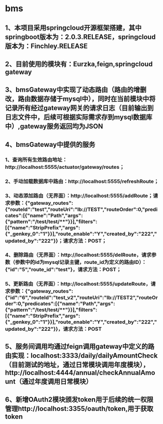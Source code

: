 # bms
## 1、本项目采用springcloud开源框架搭建，其中springboot版本为：2.0.3.RELEASE，springcloud版本为：Finchley.RELEASE
## 2、目前使用的模块有：Eurzka,feign,springcloud gateway
## 3、bmsGateway中实现了动态路由（路由的增删改，路由数据存储于mysql中），同时在当前模块中将记录所有经过gateway网关的请求日志（目前输出到日志文件中，后续可根据实际需求存到mysql数据库中）,gateway服务返回均为JSON
## 4、bmsGateway中提供的服务
### 1、查询所有生效路由地址：http://localhost:5555/actuator/gateway/routes；
### 2、手动加载数据库中路由：http://localhost:5555/refreshRoute；
### 3、动态添加路由（无界面）：http://localhost:5555/addRoute；请求参数：{"gateway_routes":{"routeId":"test","routeUri":"lb://TEST","routeOrder":0,"predicates":[{"name":"Path","args":{"pattern":"/test/test/**"}}],"filters":[{"name":"StripPrefix","args":{"_genkey_0":"1"}}],"route_enable":"Y","created_by":"222","updated_by":"222"}}；请求方法：POST；
### 4、删除路由（无界面）：http://localhost:5555/delRoute，请求参数（参数中的id为mysql记录主键，route_id为定义的路由ID）：{"id":"5","route_id":"test"}，请求方法：POST；
### 5、更新路由（无界面）：http://localhost:5555/updateRoute，请求参数：{"gateway_routes":{"id":"6","routeId":"test_v2","routeUri":"lb://TEST2","routeOrder":0,"predicates":[{"name":"Path","args":{"pattern":"/test/test/**"}}],"filters":[{"name":"StripPrefix","args":{"_genkey_0":"1"}}],"route_enable":"Y","created_by":"222","updated_by":"222"}}，请求方法：POST
## 5、服务间调用均通过feign调用gateway中定义的路由实现：localhost:3333/daily/dailyAmountCheck（目前测试的地址，通过日常模块调用年度模块），http://localhost:4444/annual/checkAnnualAmount（通过年度调用日常模块）
## 6、新增OAuth2模块颁发token用于后续的统一权限管理http://localhost:3355/oauth/token,用于获取token